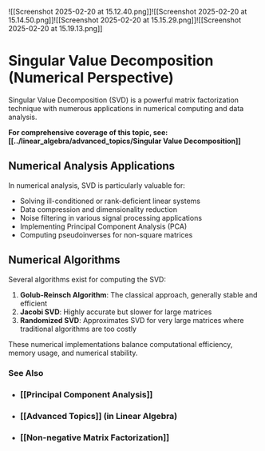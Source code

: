 ---
---

![[Screenshot 2025-02-20 at 15.12.40.png]]![[Screenshot 2025-02-20 at 15.14.50.png]]![[Screenshot 2025-02-20 at 15.15.29.png]]![[Screenshot 2025-02-20 at 15.19.13.png]]

# Singular Value Decomposition (Numerical Perspective)

Singular Value Decomposition (SVD) is a powerful matrix factorization technique with numerous applications in numerical computing and data analysis.

**For comprehensive coverage of this topic, see: [[../linear_algebra/advanced_topics/Singular Value Decomposition]]**

## Numerical Analysis Applications

In numerical analysis, SVD is particularly valuable for:

- Solving ill-conditioned or rank-deficient linear systems
- Data compression and dimensionality reduction
- Noise filtering in various signal processing applications
- Implementing Principal Component Analysis (PCA)
- Computing pseudoinverses for non-square matrices

## Numerical Algorithms

Several algorithms exist for computing the SVD:

1. **Golub-Reinsch Algorithm**: The classical approach, generally stable and efficient
2. **Jacobi SVD**: Highly accurate but slower for large matrices
3. **Randomized SVD**: Approximates SVD for very large matrices where traditional algorithms are too costly

These numerical implementations balance computational efficiency, memory usage, and numerical stability.
### See Also

- ### [[Principal Component Analysis]]

- ### [[Advanced Topics]] (in Linear Algebra)

- ### [[Non-negative Matrix Factorization]]